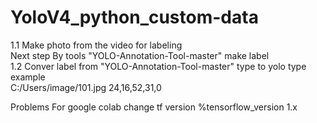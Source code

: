# YoloV4_python_custom-data  
1.1 Make photo from the video for labeling    
Next step By tools "YOLO-Annotation-Tool-master" make label  
1.2 Conver label from   "YOLO-Annotation-Tool-master" type to yolo type  
example     
C:/Users/image/101.jpg 24,16,52,31,0     





Problems
For google colab change tf version
%tensorflow_version 1.x
